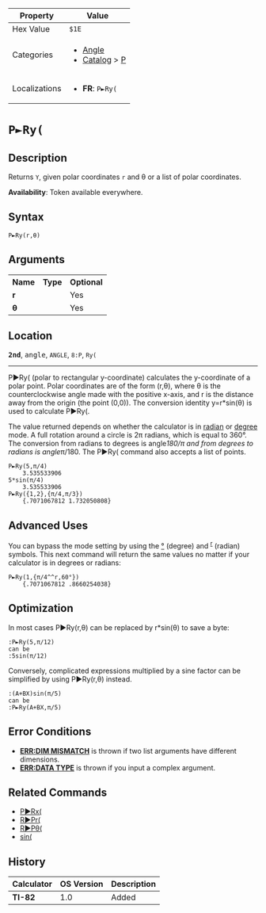 | Property      | Value |
|---------------|-------|
| Hex Value     | `$1E`|
| Categories    | <ul><li>[Angle](<../categories/Angle.md>)</li><li>[Catalog](<../categories/Catalog.md>) > [P](<../categories/Catalog.md#P>)</li></ul> |
| Localizations | <ul><li><b>FR</b>: `P►Ry(`</li></ul> |

# `P►Ry(`

## Description
Returns `Y`, given polar coordinates `r` and θ or a list of polar coordinates.


<b>Availability</b>: Token available everywhere.

## Syntax
`P►Ry(r,θ)`

## Arguments
<table>
<tr><th>Name</th><th>Type</th><th>Optional</th></tr>

<tr><td><b>r</b></td><td></td><td>Yes</td></tr>

<tr><td><b>θ</b></td><td></td><td>Yes</td></tr>

</table>

## Location
<tt><kbd><b>2nd</b></kbd></tt>, <kbd>angle</kbd>, `ANGLE`, `8:P`, `Ry(`
<hr>

P►Ry( (polar to rectangular y-coordinate) calculates the y-coordinate of a polar point. Polar coordinates are of the form (r,θ), where θ is the counterclockwise angle made with the positive x-axis, and r is the distance away from the origin (the point (0,0)). The conversion identity y=r*sin(θ) is used to calculate P►Ry(.

The value returned depends on whether the calculator is in [radian](/radian-mode) or [degree](/degree-mode) mode. A full rotation around a circle is 2π radians, which is equal to 360°. The conversion from radians to degrees is angle*180/π and from degrees to radians is angle*π/180. The P►Ry( command also accepts a list of points.

```ti-basic
P►Ry(5,π/4)
    3.535533906
5*sin(π/4)
    3.535533906
P►Ry({1,2},{π/4,π/3})
    {.7071067812 1.732050808}
```

## Advanced Uses

You can bypass the mode setting by using the [°](/degree-symbol) (degree) and <sup><a href="/radian-symbol">r</a></sup> (radian) symbols. This next command will return the same values no matter if your calculator is in degrees or radians:

```ti-basic
P►Ry(1,{π/4^^r,60°})
    {.7071067812 .8660254038}
```

## Optimization

In most cases P►Ry(r,θ) can be replaced by r*sin(θ) to save a byte:

```ti-basic
:P►Ry(5,π/12)
can be
:5sin(π/12)
```

Conversely, complicated expressions multiplied by a sine factor can be simplified by using P►Ry(r,θ) instead.

```ti-basic
:(A+BX)sin(π/5)
can be
:P►Ry(A+BX,π/5)
```

## Error Conditions

*   **[ERR:DIM MISMATCH](/errors#dimmismatch)** is thrown if two list arguments have different dimensions.
*   **[ERR:DATA TYPE](/errors#datatype)** is thrown if you input a complex argument.

## Related Commands

*   [P►Rx(](/p-rx)
*   [R►Pr(](/r-pr)
*   [R►Pθ(](/r-ptheta)
*   [sin(](/sin)

## History
| Calculator | OS Version | Description |
|------------|------------|-------------|
| <b>TI-82</b> | 1.0 | Added |


